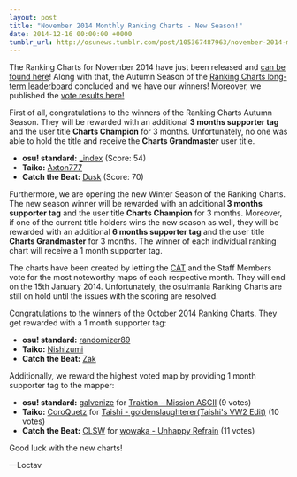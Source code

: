 ```yaml
---
layout: post
title: "November 2014 Monthly Ranking Charts - New Season!"
date: 2014-12-16 00:00:00 +0000
tumblr_url: http://osunews.tumblr.com/post/105367487963/november-2014-monthly-ranking-charts-new-season
---
```


The Ranking Charts for November 2014 have just been released and [can be found here](https://osu.ppy.sh/p/chart?ch=MONTH1411)! Along with that, the Autumn Season of the [Ranking Charts long-term leaderboard](https://docs.google.com/spreadsheets/d/1rgaKVJj_MDo0PwGrGXbKRVzjE9fhOUb4XZXRsOjTaoQ/edit) concluded and we have our winners! Moreover, we published the [vote results here!](https://docs.google.com/spreadsheets/d/1bQQsvecPxgHJtFTMGWjSj25FcCmhGu82M8jvvNoKOic/edit)

First of all, congratulations to the winners of the Ranking Charts Autumn Season. They will be rewarded with an additional **3 months supporter tag** and the user title **Charts Champion** for 3 months. Unfortunately, no one was able to hold the title and receive the **Charts Grandmaster** user title.

- **osu! standard:** [\_index](https://osu.ppy.sh/users/652457) (Score: 54)
- **Taiko:** [Axton777](https://osu.ppy.sh/users/3127106)
- **Catch the Beat:** [Dusk](https://osu.ppy.sh/users/533210) (Score: 70)

Furthermore, we are opening the new Winter Season of the Ranking Charts. The new season winner will be rewarded with an additional **3 months supporter tag** and the user title **Charts Champion** for 3 months. Moreover, if one of the current title holders wins the new season as well, they will be rewarded with an additional **6 months supporter tag** and the user title **Charts Grandmaster** for 3 months. The winner of each individual ranking chart will receive a 1 month supporter tag.

The charts have been created by letting the [CAT](https://osu.ppy.sh/groups/21) and the Staff Members vote for the most noteworthy maps of each respective month. They will end on the 15th January 2014\. Unfortunately, the osu!mania Ranking Charts are still on hold until the issues with the scoring are resolved.

Congratulations to the winners of the October 2014 Ranking Charts. They get rewarded with a 1 month supporter tag:

- **osu! standard:** [randomizer89](https://osu.ppy.sh/users/648613)
- **Taiko:** [Nishizumi](https://osu.ppy.sh/users/2496768)
- **Catch the Beat:** [Zak](https://osu.ppy.sh/users/1375955)

Additionally, we reward the highest voted map by providing 1 month supporter tag to the mapper:

- **osu! standard:** [galvenize](https://osu.ppy.sh/users/381444) for [Traktion - Mission ASCII](https://osu.ppy.sh/beatmapsets/53249) (9 votes)
- **Taiko:** [CoroQuetz](https://osu.ppy.sh/users/499843) for [Taishi - goldenslaughterer(Taishi's VW2 Edit)](https://osu.ppy.sh/beatmapsets/129354) (10 votes)
- **Catch the Beat:** [CLSW](https://osu.ppy.sh/users/531253) for [wowaka - Unhappy Refrain](https://osu.ppy.sh/beatmapsets/155930) (11 votes)

Good luck with the new charts!

—Loctav
